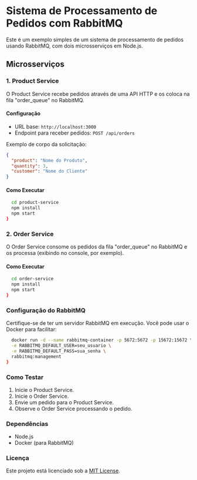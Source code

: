 # Sistema de Processamento de Pedidos com RabbitMQ

Este é um exemplo simples de um sistema de processamento de pedidos usando RabbitMQ, com dois microsserviços em Node.js.

## Microsserviços

### 1. Product Service

O Product Service recebe pedidos através de uma API HTTP e os coloca na fila "order_queue" no RabbitMQ.

#### Configuração

- URL base: `http://localhost:3000`
- Endpoint para receber pedidos: `POST /api/orders`

Exemplo de corpo da solicitação:
```json
{
  "product": "Nome do Produto",
  "quantity": 3,
  "customer": "Nome do Cliente"
}
```
#### Como Executar
```bash
  cd product-service
  npm install
  npm start
}
```
### 2. Order Service

O Order Service consome os pedidos da fila "order_queue" no RabbitMQ e os processa (exibindo no console, por exemplo).

#### Como Executar
```bash
  cd order-service
  npm install
  npm start
}
```
### Configuração do RabbitMQ

Certifique-se de ter um servidor RabbitMQ em execução. Você pode usar o Docker para facilitar:

```bash
  docker run -d --name rabbitmq-container -p 5672:5672 -p 15672:15672 \
  -e RABBITMQ_DEFAULT_USER=seu_usuario \
  -e RABBITMQ_DEFAULT_PASS=sua_senha \
  rabbitmq:management
}
```
### Como Testar
1. Inicie o Product Service.
2. Inicie o Order Service.
3. Envie um pedido para o Product Service.
4. Observe o Order Service processando o pedido.
### Dependências
- Node.js
- Docker (para RabbitMQ)
### Licença
Este projeto está licenciado sob a [MIT License](https://opensource.org/license/mit/).
